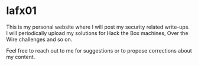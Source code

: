 # lafx01

This is my personal website where I will post my security related write-ups. I will periodically upload my solutions for Hack the Box machines, Over the Wire challenges and so on.

Feel free to reach out to me for suggestions or to propose corrections about my content.
